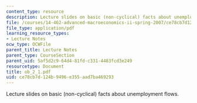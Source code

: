 ```yaml
---
content_type: resource
description: Lecture slides on basic (non-cyclical) facts about unemployment flows.
file: /courses/14-462-advanced-macroeconomics-ii-spring-2007/ce78cb7d124b9496e355aad7ba469293_ob_2_1.pdf
file_type: application/pdf
learning_resource_types:
- Lecture Notes
ocw_type: OCWFile
parent_title: Lecture Notes
parent_type: CourseSection
parent_uid: 5af5d2c9-64d4-81fd-c331-4483fcd3e249
resourcetype: Document
title: ob_2_1.pdf
uid: ce78cb7d-124b-9496-e355-aad7ba469293
---
```

Lecture slides on basic (non-cyclical) facts about unemployment flows.

